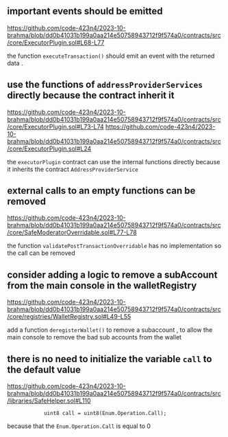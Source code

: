 ## important events should be emitted 
https://github.com/code-423n4/2023-10-brahma/blob/dd0b41031b199a0aa214e50758943712f9f574a0/contracts/src/core/ExecutorPlugin.sol#L68-L77

the function `executeTransaction()` should emit an event with the returned data . 

## use the functions of `addressProviderServices` directly because the contract inherit it 
https://github.com/code-423n4/2023-10-brahma/blob/dd0b41031b199a0aa214e50758943712f9f574a0/contracts/src/core/ExecutorPlugin.sol#L73-L74
https://github.com/code-423n4/2023-10-brahma/blob/dd0b41031b199a0aa214e50758943712f9f574a0/contracts/src/core/ExecutorPlugin.sol#L24
 
the `executorPlugin` contract can use the internal functions directly because it inherits the contract `AddressProviderService` 

## external calls to an empty functions can be removed  
https://github.com/code-423n4/2023-10-brahma/blob/dd0b41031b199a0aa214e50758943712f9f574a0/contracts/src/core/SafeModeratorOverridable.sol#L77-L78

the function `validatePostTransactionOverridable` has no implementation so the call can be removed 

## consider adding a logic to remove a subAccount from the main console in the walletRegistry 
https://github.com/code-423n4/2023-10-brahma/blob/dd0b41031b199a0aa214e50758943712f9f574a0/contracts/src/core/registries/WalletRegistry.sol#L49-L55

add a function `deregisterWallet()` to remove a subaccount , to allow the main console to remove the bad sub accounts from the wallet 
## there is no need to initialize the variable `call` to the default value 
https://github.com/code-423n4/2023-10-brahma/blob/dd0b41031b199a0aa214e50758943712f9f574a0/contracts/src/libraries/SafeHelper.sol#L110
```
            uint8 call = uint8(Enum.Operation.Call);
```
because that the `Enum.Operation.Call` is equal to 0 

